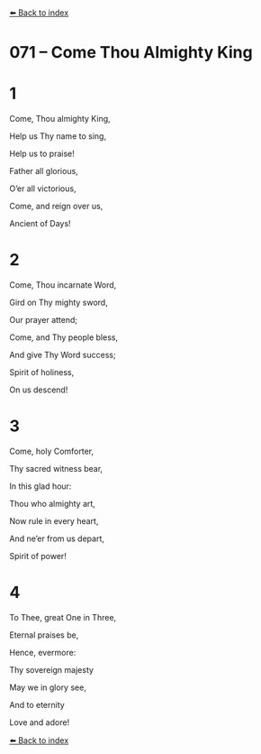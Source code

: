 [⬅️ Back to index](../README.md)

# 071 – Come Thou Almighty King





# 1

Come, Thou almighty King,

Help us Thy name to sing,

Help us to praise!

Father all glorious,

O’er all victorious,

Come, and reign over us,

Ancient of Days!



# 2

Come, Thou incarnate Word,

Gird on Thy mighty sword,

Our prayer attend;

Come, and Thy people bless,

And give Thy Word success;

Spirit of holiness,

On us descend!



# 3

Come, holy Comforter,

Thy sacred witness bear,

In this glad hour:

Thou who almighty art,

Now rule in every heart,

And ne’er from us depart,

Spirit of power!



# 4

To Thee, great One in Three,

Eternal praises be,

Hence, evermore:

Thy sovereign majesty

May we in glory see,

And to eternity

Love and adore!

[⬅️ Back to index](../README.md)
